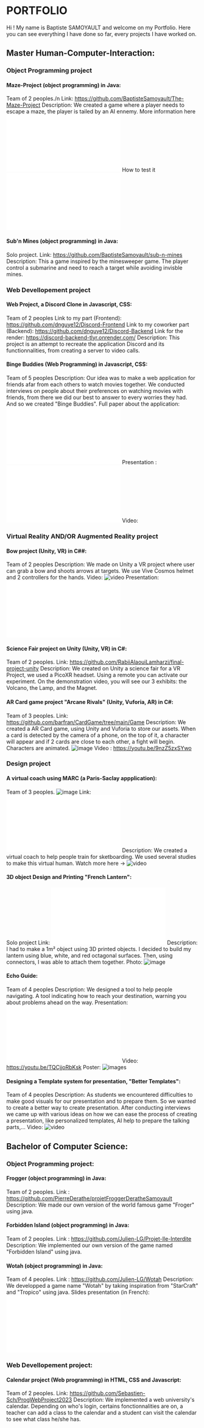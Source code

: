 # PORTFOLIO
Hi ! My name is Baptiste SAMOYAULT and welcome on my Portfolio. 
Here you can see everything I have done so far, every projects I have worked on.

## Master Human-Computer-Interaction:

### Object Programming project

#### Maze-Project (object programming) in Java:
Team of 2 peoples./n
Link: https://github.com/BaptisteSamoyault/The-Maze-Project
Description: We created a game where a player needs to escape a maze, the player is tailed by an AI ennemy.
More information here ![report](Reports/HW3-PAC-Maze.pdf)
How to test it ![try](Reports/Instructions.pdf)

#### Sub'n Mines (object programming) in Java:
Solo project.
Link: https://github.com/BaptisteSamoyault/sub-n-mines
Description: This a game inspired by the minesweeper game. The player control a submarine and need to reach a target while avoiding invisble mines. 


### Web Devellopement project

#### Web Project, a Discord Clone in Javascript, CSS:
Team of 2 peoples
Link to my part (Frontend): https://github.com/dnguye12/Discord-Frontend
Link to my coworker part (Backend): https://github.com/dnguye12/Discord-Backend
Link for the render: https://discord-backend-tlyr.onrender.com/ 
Description: This project is an attempt to recreate the application Discord and its functionnalities, from creating a server to video calls. 

#### Binge Buddies (Web Programming) in Javascript, CSS:
Team of 5 peoples
Description: Our idea was to make a web application for friends afar from each others to watch movies together. We conducted interviews on people about their preferences on watching movies with friends, from there we did our best to answer to every worries they had. And so we created "Binge Buddies".
Full paper about the application: ![TER_BingeBuddies](Reports/TER_BingeBuddies.pdf) 
Presentation : ![slides](Reports/Binge%20Buddies.pdf)
Video: 

### Virtual Reality AND/OR Augmented Reality project

#### Bow project (Unity, VR) in C##:
Team of 2 peoples
Description: We made on Unity a VR project where user can grab a bow and shoots arrows at targets. We use Vive Cosmos helmet and 2 controllers for the hands.
Video: ![video](https://youtu.be/ZmPPQAu60NA)
Presentation: ![Slides](Reports/Adv%20Immersive%20-%20Presentation.pdf)

#### Science Fair project on Unity (Unity, VR) in C#:
Team of 2 peoples.
Link: https://github.com/RabiiAlaouiLamharzi/final-project-unity
Description: We created on Unity a science fair for a VR Project, we used a PicoXR headset. Using a remote you can activate our experiment. On the demonstration video, you will see our 3 exhibits: the Volcano, the Lamp, and the Magnet.

#### AR Card game project "Arcane Rivals" (Unity, Vuforia, AR) in C#:
Team of 3 peoples.
Link: https://github.com/barfran/CardGame/tree/main/Game
Description: We created a AR Card game, using Unity and Vuforia to store our assets. When a card is detected by the camera of a phone, on the top of it, a character will appear and if 2 cards are close to each other, a fight will begin. Characters are animated. 
![image](Images/ArcaneRivals.png)
Video : https://youtu.be/9nzZ5zxSYwo


### Design project

#### A virtual coach using MARC (a Paris-Saclay appplication):
Team of 3 peoples.
![image](Images/MARC3.png)
Link: ![research-paper](Reports/4-Baptiste-Ilinca-Abel.pdf)
Description: We created a virtual coach to help people train for sketboarding. We used several studies to make this virtual human.
Watch more here -> ![video](https://youtu.be/slN8KFjPqjI)

#### 3D object Design and Printing "French Lantern":
Solo project
Link: ![report](Reports/The%20art%20of%20fabricating%20tangible%20surfaces.pdf)
Description: I had to make a 1m² object using 3D printed objects. I decided to build my lantern using blue, white, and red octagonal surfaces. Then, using connectors, I was able to attach them together.
Photo: ![image](Images/FrenchLantern.avif)

#### Echo Guide:
Team of 4 peoples
Description: We designed a tool to help people navigating. A tool indicating how to reach your destination, warning you about problems ahead on the way. 
Presentation: ![presentation](Reports/EchoGuide.pdf)
Video: https://youtu.be/TQCjjoRbKsk
Poster: ![images](Images/EchoGuide%20Poster.jpg)

#### Designing a Template system for presentation, "Better Templates":
Team of 4 peoples
Description: As students we encountered difficulties to make good visuals for our presentation and to prepare them. So we wanted to create a better way to create presentation. After conducting interviews we came up with various ideas on how we can ease the process of creating a presentation, like personalized templates, AI help to prepare the talking parts,...
Video: ![video](https://youtu.be/v7sTQGZMLYQ)


## Bachelor of Computer Science:

### Object Programming project:

#### Frogger (object programming) in Java: 
Team of 2 peoples.
Link : https://github.com/PierreDerathe/projetFroggerDeratheSamoyault
Description: We made our own version of the world famous game "Froger" using java.

#### Forbidden Island (object programming) in Java:
Team of 2 peoples.
Link : https://github.com/Julien-LG/Projet-Ile-Interdite
Description: We implemented our own version of the game named "Forbidden Island" using java. 

#### Wotah (object programming) in Java:
Team of 4 peoples.
Link : https://github.com/Julien-LG/Wotah
Description: We developped a game name "Wotah" by taking inspiration from "StarCraft" and "Tropico" using java.
Slides presentation (in French): ![slides](Reports/Wotah_Java_Game.pdf)


### Web Devellopement project:

#### Calendar project (Web programming) in HTML, CSS and Javascript:
Team of 2 peoples.
Link: https://github.com/Sebastien-Sch/ProgWebProject2023
Description: We implemented a web university's calendar. Depending on who's login, certains fonctionnalities are on, a teacher can add a class to the calendar and a student can visit the calendar to see what class he/she has.